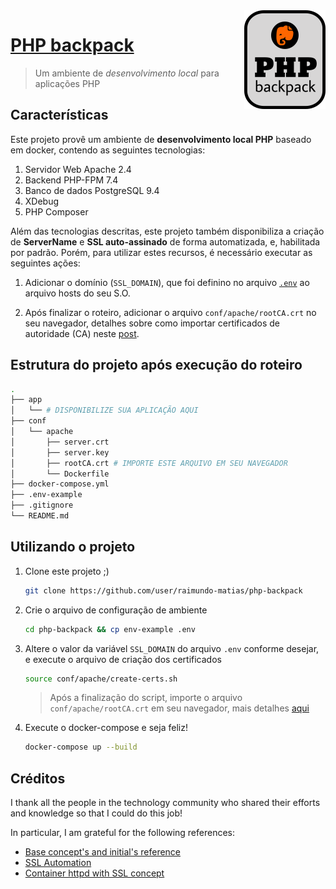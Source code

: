 <img src="icon.png" align="right" />

# [PHP backpack](https://github.com/raimundo-matias/php-backpack#readme.md)

> Um ambiente de *desenvolvimento local* para aplicações PHP

## Características

Este projeto provê um ambiente de **desenvolvimento local PHP** baseado em docker, contendo as seguintes tecnologias:

1. Servidor Web Apache 2.4
2. Backend PHP-FPM 7.4
3. Banco de dados PostgreSQL 9.4
4. XDebug
5. PHP Composer

Além das tecnologias descritas, este projeto também disponibiliza a criação de **ServerName** e **SSL auto-assinado** de forma automatizada, e, habilitada por padrão. Porém, para utilizar estes recursos, é necessário executar as seguintes ações:

1. Adicionar o domínio (`SSL_DOMAIN`), que foi definino no arquivo [`.env`](.env-example) ao arquivo hosts do seu S.O.

2. Após finalizar o roteiro, adicionar o arquivo `conf/apache/rootCA.crt` no seu navegador, detalhes sobre como importar certificados de autoridade (CA) neste [post](https://matias.one/ssl-auto-assinado-com-CA).

## Estrutura do projeto após execução do roteiro

```bash
.
├── app
│   └── # DISPONIBILIZE SUA APLICAÇÃO AQUI
├── conf
│   └── apache
│       ├── server.crt
│       ├── server.key
│       ├── rootCA.crt # IMPORTE ESTE ARQUIVO EM SEU NAVEGADOR
│       └── Dockerfile
├── docker-compose.yml
├── .env-example
├── .gitignore
└── README.md
```

## Utilizando o projeto

1. Clone este projeto ;)

    ```bash
    git clone https://github.com/user/raimundo-matias/php-backpack
    ```

2. Crie o arquivo de configuração de ambiente

    ```bash
    cd php-backpack && cp env-example .env
    ```

3. Altere o valor da variável `SSL_DOMAIN` do arquivo `.env` conforme desejar, e execute o arquivo de criação dos certificados

    ```bash
    source conf/apache/create-certs.sh
    ```

    > Após a finalização do script, importe o arquivo `conf/apache/rootCA.crt` em seu navegador, mais detalhes [aqui](https://matias.one/ssl-auto-assinado-com-CA)

4. Execute o docker-compose e seja feliz!

    ```bash
    docker-compose up --build
    ```

## Créditos

I thank all the people in the technology community who shared their efforts and knowledge so that I could do this job!

In particular, I am grateful for the following references:

- [Base concept's and initial's reference](https://gist.github.com/fntlnz/cf14feb5a46b2eda428e000157447309)
- [SSL Automation](https://gist.github.com/fntlnz/cf14feb5a46b2eda428e000157447309)
- [Container httpd with SSL concept](https://github.com/InAnimaTe/docker-httpd-ssl)
